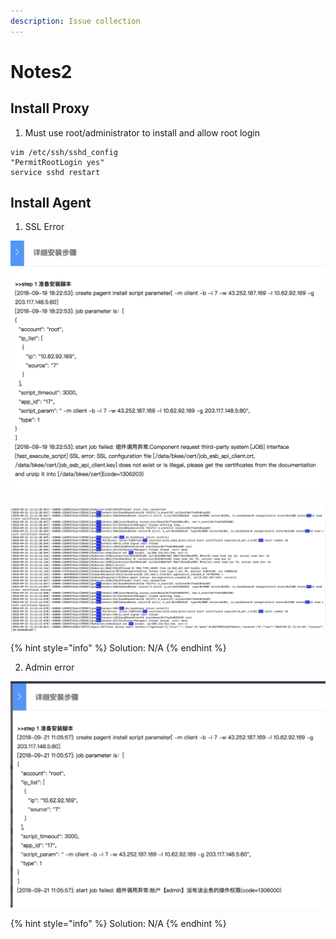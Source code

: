```yaml
---
description: Issue collection
---
```


# Notes2

## Install Proxy

1. Must use root/administrator to install and allow root login

```text
vim /etc/ssh/sshd_config
"PermitRootLogin yes"
service sshd restart
```

## Install Agent

1. SSL Error

![SSL error on web](../../.gitbook/assets/screen-shot-2018-09-21-at-10.59.22.png)

![SSL error on server /data/bkee/logs/gse/task-20180921-00268.log](../../.gitbook/assets/screen-shot-2018-09-21-at-11.12.36.png)

{% hint style="info" %}
Solution: N/A
{% endhint %}

2. Admin error

![Admin error](../../.gitbook/assets/screen-shot-2018-09-21-at-11.06.01.png)

{% hint style="info" %}
Solution: N/A
{% endhint %}

